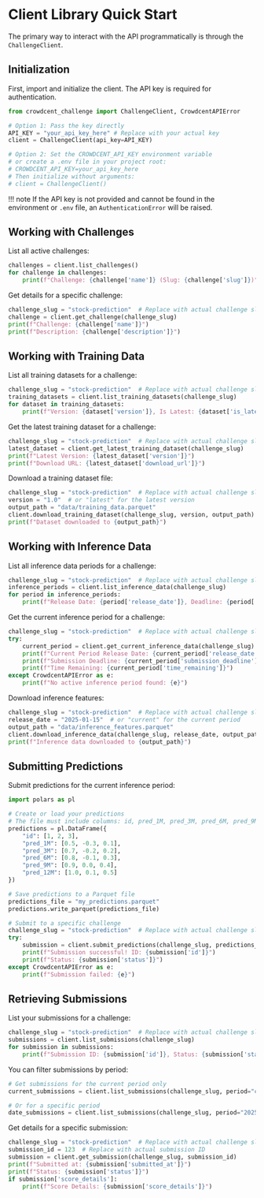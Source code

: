 # Client Library Quick Start

The primary way to interact with the API programmatically is through the `ChallengeClient`.

## Initialization

First, import and initialize the client. The API key is required for authentication.

```python
from crowdcent_challenge import ChallengeClient, CrowdcentAPIError

# Option 1: Pass the key directly
API_KEY = "your_api_key_here" # Replace with your actual key
client = ChallengeClient(api_key=API_KEY)

# Option 2: Set the CROWDCENT_API_KEY environment variable
# or create a .env file in your project root:
# CROWDCENT_API_KEY=your_api_key_here
# Then initialize without arguments:
# client = ChallengeClient()
```

!!! note
    If the API key is not provided and cannot be found in the environment or `.env` file, an `AuthenticationError` will be raised.

## Working with Challenges

List all active challenges:

```python
challenges = client.list_challenges()
for challenge in challenges:
    print(f"Challenge: {challenge['name']} (Slug: {challenge['slug']})")
```

Get details for a specific challenge:

```python
challenge_slug = "stock-prediction"  # Replace with actual challenge slug
challenge = client.get_challenge(challenge_slug)
print(f"Challenge: {challenge['name']}")
print(f"Description: {challenge['description']}")
```

## Working with Training Data

List all training datasets for a challenge:

```python
challenge_slug = "stock-prediction"  # Replace with actual challenge slug
training_datasets = client.list_training_datasets(challenge_slug)
for dataset in training_datasets:
    print(f"Version: {dataset['version']}, Is Latest: {dataset['is_latest']}")
```

Get the latest training dataset for a challenge:

```python
challenge_slug = "stock-prediction"  # Replace with actual challenge slug
latest_dataset = client.get_latest_training_dataset(challenge_slug)
print(f"Latest Version: {latest_dataset['version']}")
print(f"Download URL: {latest_dataset['download_url']}")
```

Download a training dataset file:

```python
challenge_slug = "stock-prediction"  # Replace with actual challenge slug
version = "1.0"  # or "latest" for the latest version
output_path = "data/training_data.parquet"
client.download_training_dataset(challenge_slug, version, output_path)
print(f"Dataset downloaded to {output_path}")
```

## Working with Inference Data

List all inference data periods for a challenge:

```python
challenge_slug = "stock-prediction"  # Replace with actual challenge slug
inference_periods = client.list_inference_data(challenge_slug)
for period in inference_periods:
    print(f"Release Date: {period['release_date']}, Deadline: {period['submission_deadline']}")
```

Get the current inference period for a challenge:

```python
challenge_slug = "stock-prediction"  # Replace with actual challenge slug
try:
    current_period = client.get_current_inference_data(challenge_slug)
    print(f"Current Period Release Date: {current_period['release_date']}")
    print(f"Submission Deadline: {current_period['submission_deadline']}")
    print(f"Time Remaining: {current_period['time_remaining']}")
except CrowdcentAPIError as e:
    print(f"No active inference period found: {e}")
```

Download inference features:

```python
challenge_slug = "stock-prediction"  # Replace with actual challenge slug
release_date = "2025-01-15"  # or "current" for the current period
output_path = "data/inference_features.parquet"
client.download_inference_data(challenge_slug, release_date, output_path)
print(f"Inference data downloaded to {output_path}")
```

## Submitting Predictions

Submit predictions for the current inference period:

```python
import polars as pl

# Create or load your predictions
# The file must include columns: id, pred_1M, pred_3M, pred_6M, pred_9M, pred_12M
predictions = pl.DataFrame({
    "id": [1, 2, 3],
    "pred_1M": [0.5, -0.3, 0.1],
    "pred_3M": [0.7, -0.2, 0.2],
    "pred_6M": [0.8, -0.1, 0.3],
    "pred_9M": [0.9, 0.0, 0.4],
    "pred_12M": [1.0, 0.1, 0.5]
})

# Save predictions to a Parquet file
predictions_file = "my_predictions.parquet"
predictions.write_parquet(predictions_file)

# Submit to a specific challenge
challenge_slug = "stock-prediction"  # Replace with actual challenge slug
try:
    submission = client.submit_predictions(challenge_slug, predictions_file)
    print(f"Submission successful! ID: {submission['id']}")
    print(f"Status: {submission['status']}")
except CrowdcentAPIError as e:
    print(f"Submission failed: {e}")
```

## Retrieving Submissions

List your submissions for a challenge:

```python
challenge_slug = "stock-prediction"  # Replace with actual challenge slug
submissions = client.list_submissions(challenge_slug)
for submission in submissions:
    print(f"Submission ID: {submission['id']}, Status: {submission['status']}")
```

You can filter submissions by period:

```python
# Get submissions for the current period only
current_submissions = client.list_submissions(challenge_slug, period="current")

# Or for a specific period
date_submissions = client.list_submissions(challenge_slug, period="2025-01-15")
```

Get details for a specific submission:

```python
challenge_slug = "stock-prediction"  # Replace with actual challenge slug
submission_id = 123  # Replace with actual submission ID
submission = client.get_submission(challenge_slug, submission_id)
print(f"Submitted at: {submission['submitted_at']}")
print(f"Status: {submission['status']}")
if submission['score_details']:
    print(f"Score Details: {submission['score_details']}")
```